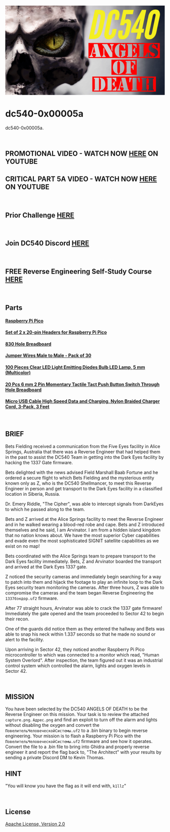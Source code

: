 ![image](https://github.com/mytechnotalent/dc540-0x00004/blob/main/DC540%20Angels%20Of%20Death.png?raw=true)

# dc540-0x00005a
dc540-0x00005a.

<br>

## PROMOTIONAL VIDEO - WATCH NOW [HERE](https://youtu.be/YJAa4o7WXkE) ON YOUTUBE
## CRITICAL PART 5A VIDEO - WATCH NOW [HERE](https://youtu.be/YJAa4o7WXkE) ON YOUTUBE

<br>

## Prior Challenge [HERE](https://github.com/mytechnotalent/dc540-0x00004)

<br>

## Join DC540 Discord [HERE](https://discord.gg/TC9V9RCr5U)

<br>

## FREE Reverse Engineering Self-Study Course [HERE](https://github.com/mytechnotalent/Reverse-Engineering-Tutorial)

<br>

## Parts
#### [Raspberry Pi Pico](https://www.canakit.com/raspberry-pi-pico.html?cid=usd&src=raspberrypi)
#### [Set of 2 x 20-pin Headers for Raspberry Pi Pico](https://www.canakit.com/set-of-2-20-pin-headers-for-raspberry-pi-pico.html)
#### [830 Hole Breadboard](https://www.canakit.com/solderless-breadboard-830-hole.html)
#### [Jumper Wires Male to Male - Pack of 30](https://www.canakit.com/jumper-wires-male-to-male-6.html)
#### [100 Pieces Clear LED Light Emitting Diodes Bulb LED Lamp, 5 mm (Multicolor)](https://www.amazon.com/eBoot-Pieces-Emitting-Diodes-Assorted/dp/B06XPV4CSH)
#### [20 Pcs 6 mm 2 Pin Momentary Tactile Tact Push Button Switch Through Hole Breadboard](https://www.amazon.com/Momentary-Tactile-Through-Breadboard-Friendly/dp/B07WF76VHT)
#### [Micro USB Cable High Speed Data and Charging, Nylon Braided Charger Cord, 3-Pack, 3 Feet](https://www.amazon.com/Rankie-Micro-Charging-Braided-3-Pack/dp/B01JPDTZXK)

<br>

## BRIEF
Bets Fielding received a communication from the Five Eyes facility in Alice Springs, Australia that there was a Reverse Engineer that had helped them in the past to assist the DC540 Team in getting into the Dark Eyes facility by hacking the 1337 Gate firmware.

Bets delighted with the news advised Field Marshall Baab Fortune and he ordered a secure flight to which Bets Fielding and the mysterious entity known only as Z, who is the DC540 Shellmancer, to meet this Reverse Engineer in person and get transport to the Dark Eyes facility in a classified location in Siberia, Russia.

Dr. Emery Riddle, "The Cipher", was able to intercept signals from DarkEyes to which he passed along to the team.

Bets and Z arrived at the Alice Springs facility to meet the Reverse Engineer and in he walked wearing a blood-red robe and cape.  Bets and Z introduced themselves and he said, I am Arvinator.  I am from a hidden island kingdom that no nation knows about.  We have the most superior Cyber capabilities and evade even the most sophisticated SIGNIT satellite capabilities as we exist on no map!

Bets coordinated with the Alice Springs team to prepare transport to the Dark Eyes facility immediately.  Bets, Z and Arvinator boarded the transport and arrived at the Dark Eyes 1337 gate.  

Z noticed the security cameras and immediately begin searching for a way to patch into them and hijack the footage to play an infinite loop to the Dark Eyes security team monitoring the cameras.  After three hours, Z was able to compromise the cameras and the team began Reverse Engineering the `1337бэкдор.uf2` firmware.

After 77 straight hours, Arvinator was able to crack the 1337 gate firmware!  Immediately the gate opened and the team proceeded to Sector 42 to begin their recon.

One of the guards did notice them as they entered the hallway and Bets was able to snap his neck within 1.337 seconds so that he made no sound or alert to the facility.  

Upon arriving in Sector 42, they noticed another Raspberry Pi Pico microcontroller to which was connected to a monitor which read, "Human System Overlord".  After inspection, the team figured out it was an industrial control system which controlled the alarm, lights and oxygen levels in Sector 42.  

<br>

## MISSION
You have been selected by the DC540 ANGELS OF DEATH to be the Reverse Engineer on this mission. Your task is to review the attached `capture.png`. `Адрес.png` and find an exploit to turn off the alarm and lights without disabling the oxygen and convert the `ПовелительЧеловеческойСистемы.uf2` to a .bin binary to begin reverse engineering. Your mission is to flash a Raspberry Pi Pico with the `ПовелительЧеловеческойСистемы.uf2` firmware and see how it operates. Convert the file to a .bin file to bring into Ghidra and properly reverse engineer it and report the flag back to, "The Architect" with your results by sending a private Discord DM to Kevin Thomas.

## HINT
"You will know you have the flag as it will end with, `k1llz`"

<br>

## License
[Apache License, Version 2.0](https://www.apache.org/licenses/LICENSE-2.0)

